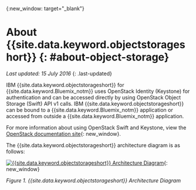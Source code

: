 {:new_window: target="_blank"}

# About {{site.data.keyword.objectstorageshort}}  {: #about-object-storage} 

*Last updated: 15 July 2016*
{: .last-updated}


IBM {{site.data.keyword.objectstorageshort}} for {{site.data.keyword.Bluemix_notm}} uses OpenStack Identity (Keystone) for authentication and can be accessed directly by using OpenStack Object Storage (Swift) API v1 calls. IBM {{site.data.keyword.objectstorageshort}} can be bound to a {{site.data.keyword.Bluemix_notm}} application or accessed from outside a {{site.data.keyword.Bluemix_notm}} application. 

For more information about using OpenStack Swift and Keystone, view the [OpenStack documentation site](http://docs.openstack.org){: new_window}.

The {{site.data.keyword.objectstorageshort}} architecture diagram is as follows:

[![{{site.data.keyword.objectstorageshort}} Architecture Diagram](images/object_storage_solution_archectiture_small.png)](https://console.ng.bluemix.net/docs/api/content/services/ObjectStorage/images/object_storage_solution_archectiture.png){: new_window}

*Figure 1. {{site.data.keyword.objectstorageshort}} Architecture Diagram*

